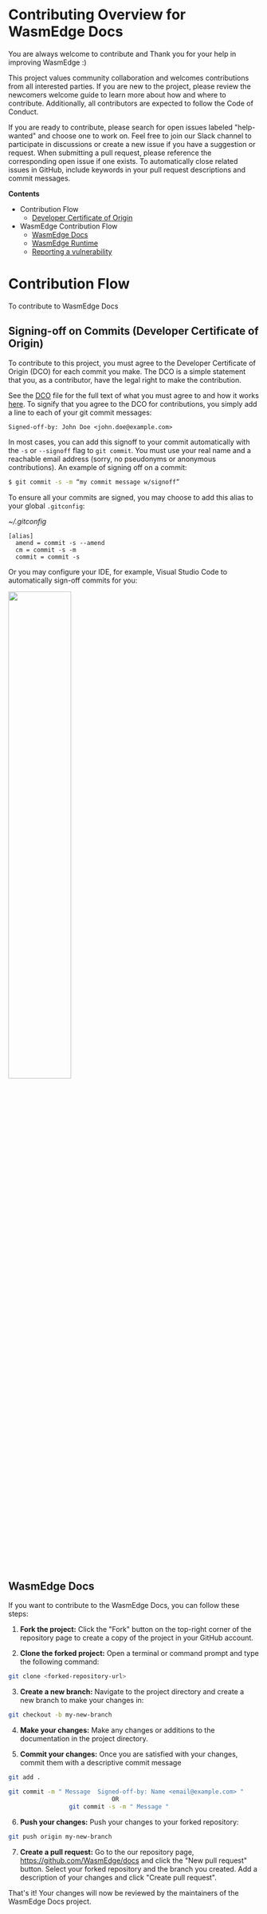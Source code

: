 # Contributing Overview for WasmEdge Docs

You are always welcome to contribute and Thank you for your help in improving WasmEdge :)

This project values community collaboration and welcomes contributions from all interested parties. If you are new to the project, please review the newcomers welcome guide to learn more about how and where to contribute. Additionally, all contributors are expected to follow the Code of Conduct.

If you are ready to contribute, please search for open issues labeled "help-wanted" and choose one to work on. Feel free to join our Slack channel to participate in discussions or create a new issue if you have a suggestion or request. When submitting a pull request, please reference the corresponding open issue if one exists. To automatically close related issues in GitHub, include keywords in your pull request descriptions and commit messages.

**Contents**

- <a name="contributing-flow">Contribution Flow</a>
  - <a href="#commit-signoff">Developer Certificate of Origin</a>
- WasmEdge Contribution Flow
  - <a href="#contributing-docs">WasmEdge Docs</a> 
  - <a href="https://wasmedge.org/book/en/contribute/contribute.html">WasmEdge Runtime</a>
  - <a href="https://github.com/WasmEdge/WasmEdge/blob/master/SECURITY.md">Reporting a vulnerability</a>

# <a name="contributing-flow">Contribution Flow</a>

To contribute to WasmEdge Docs

## <a name="commit-signoff">Signing-off on Commits (Developer Certificate of Origin)</a>

To contribute to this project, you must agree to the Developer Certificate of
Origin (DCO) for each commit you make. The DCO is a simple statement that you,
as a contributor, have the legal right to make the contribution.

See the [DCO](https://developercertificate.org) file for the full text of what you must agree to
and how it works [here](https://github.com/probot/dco#how-it-works).
To signify that you agree to the DCO for contributions, you simply add a line to each of your
git commit messages:

```
Signed-off-by: John Doe <john.doe@example.com>
```

In most cases, you can add this signoff to your commit automatically with the
`-s` or `--signoff` flag to `git commit`. You must use your real name and a reachable email
address (sorry, no pseudonyms or anonymous contributions). An example of signing off on a commit:

```bash
$ git commit -s -m “my commit message w/signoff”
```

To ensure all your commits are signed, you may choose to add this alias to your global `.gitconfig`:

_~/.gitconfig_

```
[alias]
  amend = commit -s --amend
  cm = commit -s -m
  commit = commit -s
```

Or you may configure your IDE, for example, Visual Studio Code to automatically sign-off commits for you:

<a href="https://user-images.githubusercontent.com/7570704/64490167-98906400-d25a-11e9-8b8a-5f465b854d49.png" ><img src="https://user-images.githubusercontent.com/7570704/64490167-98906400-d25a-11e9-8b8a-5f465b854d49.png" width="50%"><a>

## <a name="contributing-docs">WasmEdge Docs</a> 

If you want to contribute to the WasmEdge Docs, you can follow these steps:

1. **Fork the project:** Click the "Fork" button on the top-right corner of the repository page to create a copy of the project in your GitHub account.

2. **Clone the forked project:** Open a terminal or command prompt and type the following command:

```bash
git clone <forked-repository-url>
```

3. **Create a new branch:** Navigate to the project directory and create a new branch to make your changes in:

```bash
git checkout -b my-new-branch
```

4. **Make your changes:** Make any changes or additions to the documentation in the project directory.

5. **Commit your changes:** Once you are satisfied with your changes, commit them with a descriptive commit message

```bash
git add .
```

```bash
git commit -m " Message  Signed-off-by: Name <email@example.com> "
                             OR
                 git commit -s -m " Message "
```

6. **Push your changes:** Push your changes to your forked repository:

```bash
git push origin my-new-branch
```

7. **Create a pull request:** Go to the our repository page, https://github.com/WasmEdge/docs and click the "New pull request" button. Select your forked repository and the branch you created. Add a description of your changes and click "Create pull request".

That's it! Your changes will now be reviewed by the maintainers of the WasmEdge Docs project.
